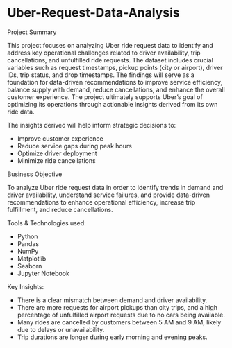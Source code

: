 # Uber-Request-Data-Analysis

Project Summary

This project focuses on analyzing Uber ride request data to identify and address key operational challenges related to driver availability, trip cancellations, and unfulfilled ride requests. The dataset includes crucial variables such as request timestamps, pickup points (city or airport), driver IDs, trip status, and drop timestamps. The findings will serve as a foundation for data-driven recommendations to improve service efficiency, balance supply with demand, reduce cancellations, and enhance the overall customer experience. The project ultimately supports Uber’s goal of optimizing its operations through actionable insights derived from its own ride data.

The insights derived will help inform strategic decisions to:
- Improve customer experience
- Reduce service gaps during peak hours
- Optimize driver deployment
- Minimize ride cancellations

Business Objective

To analyze Uber ride request data in order to identify trends in demand and driver availability, understand service failures, and provide data-driven recommendations to enhance operational efficiency, increase trip fulfillment, and reduce cancellations.

Tools & Technologies used:

- Python
- Pandas
- NumPy
- Matplotlib
- Seaborn
- Jupyter Notebook
  
Key Insights:
- There is a clear mismatch between demand and driver availability.
- There are more requests for airport pickups than city trips, and a high percentage of unfulfilled airport requests due to no cars being available.
- Many rides are cancelled by customers between 5 AM and 9 AM, likely due to delays or unavailability.
- Trip durations are longer during early morning and evening peaks.
